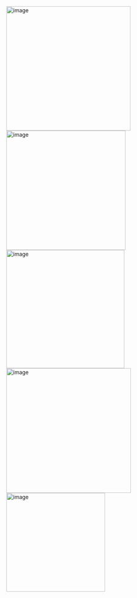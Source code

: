 <img width="326" alt="image" src="https://github.com/user-attachments/assets/187ef753-51f6-446c-ba3e-8ab83ae296c7" />
<img width="313" alt="image" src="https://github.com/user-attachments/assets/eea8109d-f32e-460a-bf5f-c20b0c46c8cb" />
<img width="310" alt="image" src="https://github.com/user-attachments/assets/d53f313f-cc01-4c82-957a-e306fd047342" />
<img width="327" alt="image" src="https://github.com/user-attachments/assets/0f2e7846-7884-4e30-ac0e-0779d5382aee" />
<img width="259" alt="image" src="https://github.com/user-attachments/assets/18dbdd56-638d-4c34-80fb-373bff4c3702" />
